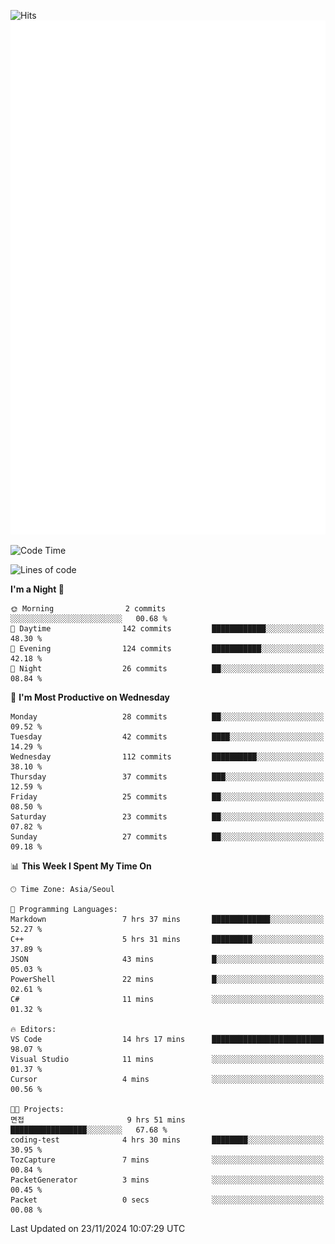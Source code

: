 ![Hits](https://hits.seeyoufarm.com/api/count/incr/badge.svg?url=https%3A%2F%2Fgithub.com%2Fbabaisnyan&count_bg=%2379C83D&title_bg=%23555555&icon=apple.svg&icon_color=%23E7E7E7&title=hits&edge_flat=false)
<br/>
![Metrics](https://github.com/babaisnyan/babaisnyan/blob/main/github-metrics.svg)

<!--START_SECTION:waka-->
![Code Time](http://img.shields.io/badge/Code%20Time-1%2C512%20hrs%2053%20mins-blue)

![Lines of code](https://img.shields.io/badge/From%20Hello%20World%20I%27ve%20Written-922.4%20thousand%20lines%20of%20code-blue)

**I'm a Night 🦉** 

```text
🌞 Morning                2 commits           ░░░░░░░░░░░░░░░░░░░░░░░░░   00.68 % 
🌆 Daytime                142 commits         ████████████░░░░░░░░░░░░░   48.30 % 
🌃 Evening                124 commits         ███████████░░░░░░░░░░░░░░   42.18 % 
🌙 Night                  26 commits          ██░░░░░░░░░░░░░░░░░░░░░░░   08.84 % 
```
📅 **I'm Most Productive on Wednesday** 

```text
Monday                   28 commits          ██░░░░░░░░░░░░░░░░░░░░░░░   09.52 % 
Tuesday                  42 commits          ████░░░░░░░░░░░░░░░░░░░░░   14.29 % 
Wednesday                112 commits         ██████████░░░░░░░░░░░░░░░   38.10 % 
Thursday                 37 commits          ███░░░░░░░░░░░░░░░░░░░░░░   12.59 % 
Friday                   25 commits          ██░░░░░░░░░░░░░░░░░░░░░░░   08.50 % 
Saturday                 23 commits          ██░░░░░░░░░░░░░░░░░░░░░░░   07.82 % 
Sunday                   27 commits          ██░░░░░░░░░░░░░░░░░░░░░░░   09.18 % 
```


📊 **This Week I Spent My Time On** 

```text
🕑︎ Time Zone: Asia/Seoul

💬 Programming Languages: 
Markdown                 7 hrs 37 mins       █████████████░░░░░░░░░░░░   52.27 % 
C++                      5 hrs 31 mins       █████████░░░░░░░░░░░░░░░░   37.89 % 
JSON                     43 mins             █░░░░░░░░░░░░░░░░░░░░░░░░   05.03 % 
PowerShell               22 mins             █░░░░░░░░░░░░░░░░░░░░░░░░   02.61 % 
C#                       11 mins             ░░░░░░░░░░░░░░░░░░░░░░░░░   01.32 % 

🔥 Editors: 
VS Code                  14 hrs 17 mins      █████████████████████████   98.07 % 
Visual Studio            11 mins             ░░░░░░░░░░░░░░░░░░░░░░░░░   01.37 % 
Cursor                   4 mins              ░░░░░░░░░░░░░░░░░░░░░░░░░   00.56 % 

🐱‍💻 Projects: 
면접                       9 hrs 51 mins       █████████████████░░░░░░░░   67.68 % 
coding-test              4 hrs 30 mins       ████████░░░░░░░░░░░░░░░░░   30.95 % 
TozCapture               7 mins              ░░░░░░░░░░░░░░░░░░░░░░░░░   00.84 % 
PacketGenerator          3 mins              ░░░░░░░░░░░░░░░░░░░░░░░░░   00.45 % 
Packet                   0 secs              ░░░░░░░░░░░░░░░░░░░░░░░░░   00.08 % 
```


 Last Updated on 23/11/2024 10:07:29 UTC
<!--END_SECTION:waka-->
